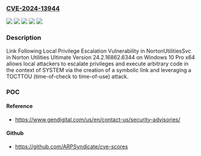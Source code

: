 ### [CVE-2024-13944](https://cve.mitre.org/cgi-bin/cvename.cgi?name=CVE-2024-13944)
![](https://img.shields.io/static/v1?label=Product&message=CleanUp&color=blue)
![](https://img.shields.io/static/v1?label=Product&message=Norton%20Utilities%20Ultimate&color=blue)
![](https://img.shields.io/static/v1?label=Product&message=TuneUp&color=blue)
![](https://img.shields.io/static/v1?label=Version&message=0%20&color=brightgreen)
![](https://img.shields.io/static/v1?label=Vulnerability&message=CWE-367%20Time-of-check%20Time-of-use%20(TOCTOU)%20Race%20Condition&color=brightgreen)

### Description

Link Following Local Privilege Escalation Vulnerability in NortonUtilitiesSvc in Norton Utilities Ultimate Version 24.2.16862.6344 on Windows 10 Pro x64 allows local attackers to escalate privileges and execute arbitrary code in the context of SYSTEM via the creation of a symbolic link and leveraging a TOCTTOU (time-of-check to time-of-use) attack.

### POC

#### Reference
- https://www.gendigital.com/us/en/contact-us/security-advisories/

#### Github
- https://github.com/ARPSyndicate/cve-scores

